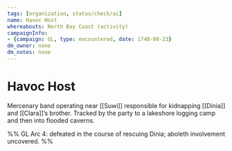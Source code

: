 ```yaml
---
tags: [organization, status/check/ai]
name: Havoc Host
whereabouts: North Bay Coast (activity)
campaignInfo:
- {campaign: GL, type: encountered, date: 1748-08-23}
dm_owner: none
dm_notes: none
---
```

# Havoc Host

Mercenary band operating near [[Suwi]] responsible for kidnapping [[Dinia]] and [[Clara]]’s brother. Tracked by the party to a lakeshore logging camp and then into flooded caverns.

%%
GL Arc 4: defeated in the course of rescuing Dinia; aboleth involvement uncovered.
%%
